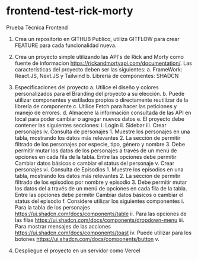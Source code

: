 # frontend-test-rick-morty
Prueba Técnica Frontend

1)	Crea un repositorio en GITHUB Publico, utiliza GITFLOW para crear FEATURE para cada funcionalidad nueva.

2)	Crea un proyecto simple utilizando las API's de Rick and Morty como fuente de informacion https://rickandmortyapi.com/documentation/. Las características del proyecto deben ser las siguientes:
    a.	FrameWork: React.JS, Next.JS y Tailwind
    b.	Librería de componentes: SHADCN

3)	Especificaciones del proyecto
    a.	Utilice el diseño y colores personalizados para el Branding del proyecto a su elección.
    b.	Puede utilizar componentes y estilados propios o directamente reutilizar de la librería de componente
    c.	Utilice Fetch para hacer las peticiones y manejo de errores.
    d.	Almacene la información consultada de las API en local para poder cambiar o agregar nuevos datos
    e.	El proyecto debe contener las siguientes secciones:
        i.	Login
        ii.	Sidebar
        iii.	Crear personajes
        iv.	Consulta de personajes
            1.	Muestre los personajes en una tabla, mostrando los datos más relevantes
            2.	La sección de permitir filtrado de los personajes por especie, tipo, género y nombre
            3.	Debe permitir mutar los datos de los personajes a través de un menú de opciones en cada fila de la tabla. Entre las opciones debe permitir Cambiar datos básicos o cambiar el status del personaje
        v.	Crear personajes
        vi.	Consulta de Episodios
            1.	Muestre los episodios en una tabla, mostrando los datos más relevantes
            2.	La sección de permitir filtrado de los episodios por nombre y episodio
            3.	Debe permitir mutar los datos del a través de un menú de opciones en cada fila de la tabla. Entre las opciones debe permitir Cambiar datos básicos o cambiar el status del episodio
    f.	Considere utilizar los siguientes componentes
        i.	Para la tabla de los personajes https://ui.shadcn.com/docs/components/table
        ii.	Para las opciones de las filas https://ui.shadcn.com/docs/components/dropdown-menu
        iii.	Para mostrar mensajes de las acciones https://ui.shadcn.com/docs/components/toast
        iv.	Puede utilizar para los botones https://ui.shadcn.com/docs/components/button
        v.	

4)	Despliegue el proyecto en un servidor como Vercel
